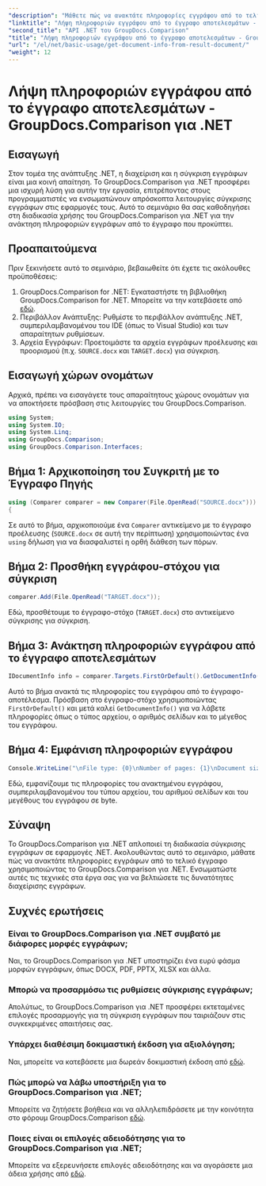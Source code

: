 ```yaml
---
"description": "Μάθετε πώς να ανακτάτε πληροφορίες εγγράφου από το τελικό έγγραφο χρησιμοποιώντας το GroupDocs.Comparison για .NET. Εύκολα βήματα που εξηγούνται για προγραμματιστές .NET."
"linktitle": "Λήψη πληροφοριών εγγράφου από το έγγραφο αποτελεσμάτων - GroupDocs.Comparison για .NET"
"second_title": "API .NET του GroupDocs.Comparison"
"title": "Λήψη πληροφοριών εγγράφου από το έγγραφο αποτελεσμάτων - GroupDocs.Comparison για .NET"
"url": "/el/net/basic-usage/get-document-info-from-result-document/"
"weight": 12
---
```


# Λήψη πληροφοριών εγγράφου από το έγγραφο αποτελεσμάτων - GroupDocs.Comparison για .NET

## Εισαγωγή
Στον τομέα της ανάπτυξης .NET, η διαχείριση και η σύγκριση εγγράφων είναι μια κοινή απαίτηση. Το GroupDocs.Comparison για .NET προσφέρει μια ισχυρή λύση για αυτήν την εργασία, επιτρέποντας στους προγραμματιστές να ενσωματώνουν απρόσκοπτα λειτουργίες σύγκρισης εγγράφων στις εφαρμογές τους. Αυτό το σεμινάριο θα σας καθοδηγήσει στη διαδικασία χρήσης του GroupDocs.Comparison για .NET για την ανάκτηση πληροφοριών εγγράφων από το έγγραφο που προκύπτει. 
## Προαπαιτούμενα
Πριν ξεκινήσετε αυτό το σεμινάριο, βεβαιωθείτε ότι έχετε τις ακόλουθες προϋποθέσεις:
1. GroupDocs.Comparison for .NET: Εγκαταστήστε τη βιβλιοθήκη GroupDocs.Comparison for .NET. Μπορείτε να την κατεβάσετε από [εδώ](https://releases.groupdocs.com/comparison/net/).
2. Περιβάλλον Ανάπτυξης: Ρυθμίστε το περιβάλλον ανάπτυξης .NET, συμπεριλαμβανομένου του IDE (όπως το Visual Studio) και των απαραίτητων ρυθμίσεων.
3. Αρχεία Εγγράφων: Προετοιμάστε τα αρχεία εγγράφων προέλευσης και προορισμού (π.χ. `SOURCE.docx` και `TARGET.docx`) για σύγκριση.

## Εισαγωγή χώρων ονομάτων
Αρχικά, πρέπει να εισαγάγετε τους απαραίτητους χώρους ονομάτων για να αποκτήσετε πρόσβαση στις λειτουργίες του GroupDocs.Comparison.

```csharp
using System;
using System.IO;
using System.Linq;
using GroupDocs.Comparison;
using GroupDocs.Comparison.Interfaces;
```

## Βήμα 1: Αρχικοποίηση του Συγκριτή με το Έγγραφο Πηγής
```csharp
using (Comparer comparer = new Comparer(File.OpenRead("SOURCE.docx")))
{
```
Σε αυτό το βήμα, αρχικοποιούμε ένα `Comparer` αντικείμενο με το έγγραφο προέλευσης (`SOURCE.docx` σε αυτή την περίπτωση) χρησιμοποιώντας ένα `using` δήλωση για να διασφαλιστεί η ορθή διάθεση των πόρων.
## Βήμα 2: Προσθήκη εγγράφου-στόχου για σύγκριση
```csharp
comparer.Add(File.OpenRead("TARGET.docx"));
```
Εδώ, προσθέτουμε το έγγραφο-στόχο (`TARGET.docx`) στο αντικείμενο σύγκρισης για σύγκριση.
## Βήμα 3: Ανάκτηση πληροφοριών εγγράφου από το έγγραφο αποτελεσμάτων
```csharp
IDocumentInfo info = comparer.Targets.FirstOrDefault().GetDocumentInfo();
```
Αυτό το βήμα ανακτά τις πληροφορίες του εγγράφου από το έγγραφο-αποτέλεσμα. Πρόσβαση στο έγγραφο-στόχο χρησιμοποιώντας `FirstOrDefault()` και μετά καλεί `GetDocumentInfo()` για να λάβετε πληροφορίες όπως ο τύπος αρχείου, ο αριθμός σελίδων και το μέγεθος του εγγράφου.
## Βήμα 4: Εμφάνιση πληροφοριών εγγράφου
```csharp
Console.WriteLine("\nFile type: {0}\nNumber of pages: {1}\nDocument size: {2} bytes", info.FileType, info.PageCount, info.Size);
```
Εδώ, εμφανίζουμε τις πληροφορίες του ανακτημένου εγγράφου, συμπεριλαμβανομένου του τύπου αρχείου, του αριθμού σελίδων και του μεγέθους του εγγράφου σε byte.

## Σύναψη
Το GroupDocs.Comparison για .NET απλοποιεί τη διαδικασία σύγκρισης εγγράφων σε εφαρμογές .NET. Ακολουθώντας αυτό το σεμινάριο, μάθατε πώς να ανακτάτε πληροφορίες εγγράφων από το τελικό έγγραφο χρησιμοποιώντας το GroupDocs.Comparison για .NET. Ενσωματώστε αυτές τις τεχνικές στα έργα σας για να βελτιώσετε τις δυνατότητες διαχείρισης εγγράφων.
## Συχνές ερωτήσεις
### Είναι το GroupDocs.Comparison για .NET συμβατό με διάφορες μορφές εγγράφων;
Ναι, το GroupDocs.Comparison για .NET υποστηρίζει ένα ευρύ φάσμα μορφών εγγράφων, όπως DOCX, PDF, PPTX, XLSX και άλλα.
### Μπορώ να προσαρμόσω τις ρυθμίσεις σύγκρισης εγγράφων;
Απολύτως, το GroupDocs.Comparison για .NET προσφέρει εκτεταμένες επιλογές προσαρμογής για τη σύγκριση εγγράφων που ταιριάζουν στις συγκεκριμένες απαιτήσεις σας.
### Υπάρχει διαθέσιμη δοκιμαστική έκδοση για αξιολόγηση;
Ναι, μπορείτε να κατεβάσετε μια δωρεάν δοκιμαστική έκδοση από [εδώ](https://releases.groupdocs.com/).
### Πώς μπορώ να λάβω υποστήριξη για το GroupDocs.Comparison για .NET;
Μπορείτε να ζητήσετε βοήθεια και να αλληλεπιδράσετε με την κοινότητα στο φόρουμ GroupDocs.Comparison [εδώ](https://forum.groupdocs.com/c/comparison/12).
### Ποιες είναι οι επιλογές αδειοδότησης για το GroupDocs.Comparison για .NET;
Μπορείτε να εξερευνήσετε επιλογές αδειοδότησης και να αγοράσετε μια άδεια χρήσης από [εδώ](https://purchase.groupdocs.com/buy).